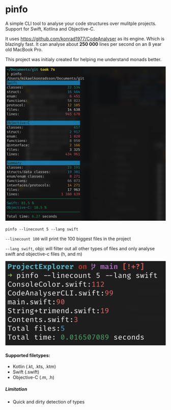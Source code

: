 

# pinfo

A simple CLI tool to analyse your code structures over mulitple projects. Support for Swift, Kotlina and Objective-C.

It uses https://github.com/konrad1977/CodeAnalyser as its engine. Which is blazingly fast. 
It can analyse about **250 000** lines per second on an 8 year old MacBook Pro. 

This project was initialy created for helping me understand monads better. 

<p align="center">
  <img src="https://raw.githubusercontent.com/konrad1977/ProjectExplorer/main/screenshots/first.png" alt="Icon"/>
</p>


`pinfo --linecount 5 --lang swift`

`--linecount 100` will print the 100 biggest files in the project

`--lang swift`, objc will filter out all other types of files and only analyse swift and objective-c files (h, and m)

<p>
  <img src="https://raw.githubusercontent.com/konrad1977/ProjectExplorer/main/screenshots/second.png" alt="Icon"/>
</p>

#### Supported filetypes:

- Kotlin (.kt, .kts, .ktm)
- Swift (.swift)
- Objective-C (.m, .h)

##### Limitation
- Quick and dirty detection of types
